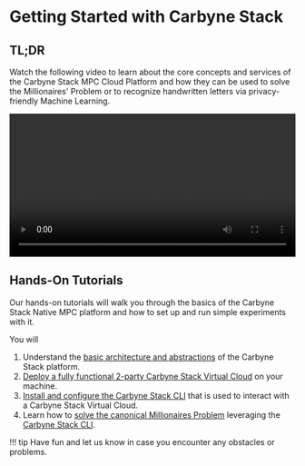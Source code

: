 # Getting Started with Carbyne Stack

## TL;DR

Watch the following video to learn about the core concepts and services of the
Carbyne Stack MPC Cloud Platform and how they can be used to solve the
Millionaires' Problem or to recognize handwritten letters via privacy-friendly
Machine Learning.

<video controls style="width: 100% !important; height: auto !important;">
    <source src="https://d1g2d0fr19rt5z.cloudfront.net/kVOD/streaming.video.bosch.com/pd/p/102/sp/10200/serveFlavor/entryId/0_grchatrr/v/2/ev/4/flavorId/0_imfgecx3/name/a.mp4">
    Sorry, your browser doesn't support embedded videos.
</video>

## Hands-On Tutorials

Our hands-on tutorials will walk you through the basics of the Carbyne Stack
Native MPC platform and how to set up and run simple experiments with it.

You will

1. Understand the [basic architecture and abstractions](overview) of the Carbyne
   Stack platform.
1. [Deploy a fully functional 2-party Carbyne Stack Virtual Cloud](deployment)
   on your machine.
1. [Install and configure the Carbyne Stack CLI](cli) that is used to interact
   with a Carbyne Stack Virtual Cloud.
1. Learn how to [solve the canonical Millionaires Problem](millionaires)
   leveraging the [Carbyne Stack CLI](https://github.com/carbynestack/cli).

!!! tip
    Have fun and let us know in case you encounter any obstacles or
    problems.
